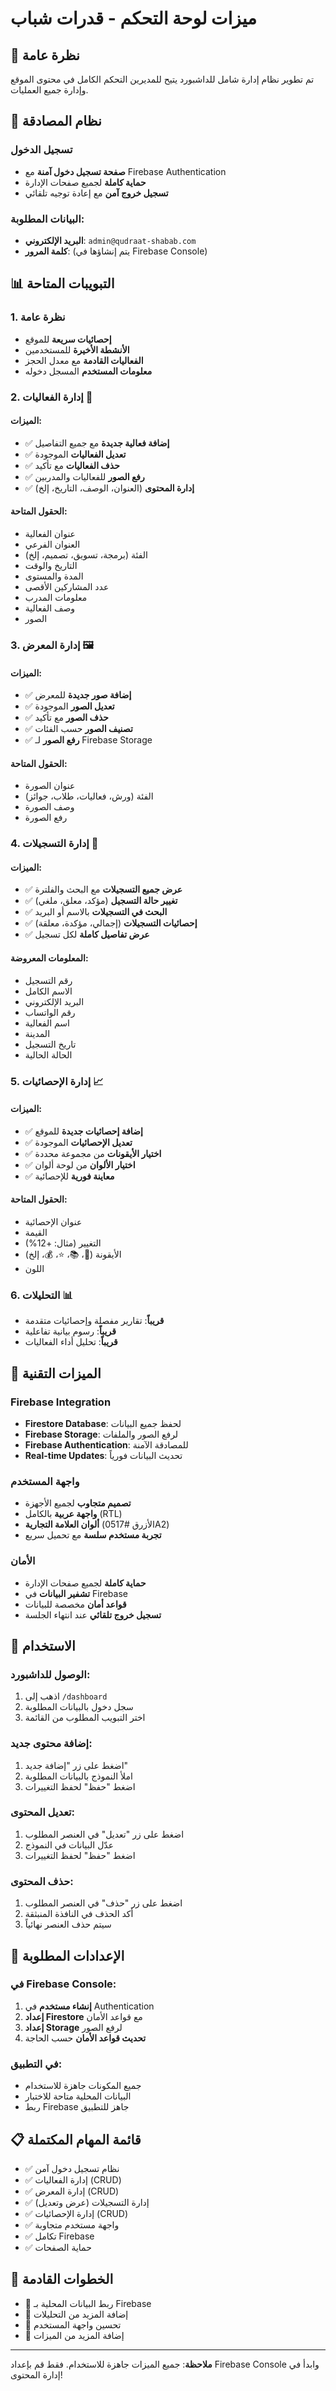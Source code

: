 # ميزات لوحة التحكم - قدرات شباب

## 🎯 نظرة عامة

تم تطوير نظام إدارة شامل للداشبورد يتيح للمديرين التحكم الكامل في محتوى الموقع وإدارة جميع العمليات.

## 🔐 نظام المصادقة

### تسجيل الدخول
- **صفحة تسجيل دخول آمنة** مع Firebase Authentication
- **حماية كاملة** لجميع صفحات الإدارة
- **تسجيل خروج آمن** مع إعادة توجيه تلقائي

### البيانات المطلوبة:
- **البريد الإلكتروني**: `admin@qudraat-shabab.com`
- **كلمة المرور**: (يتم إنشاؤها في Firebase Console)

## 📊 التبويبات المتاحة

### 1. نظرة عامة
- **إحصائيات سريعة** للموقع
- **الأنشطة الأخيرة** للمستخدمين
- **الفعاليات القادمة** مع معدل الحجز
- **معلومات المستخدم** المسجل دخوله

### 2. إدارة الفعاليات 🎯
#### الميزات:
- ✅ **إضافة فعالية جديدة** مع جميع التفاصيل
- ✅ **تعديل الفعاليات** الموجودة
- ✅ **حذف الفعاليات** مع تأكيد
- ✅ **رفع الصور** للفعاليات والمدربين
- ✅ **إدارة المحتوى** (العنوان، الوصف، التاريخ، إلخ)

#### الحقول المتاحة:
- عنوان الفعالية
- العنوان الفرعي
- الفئة (برمجة، تسويق، تصميم، إلخ)
- التاريخ والوقت
- المدة والمستوى
- عدد المشاركين الأقصى
- معلومات المدرب
- وصف الفعالية
- الصور

### 3. إدارة المعرض 🖼️
#### الميزات:
- ✅ **إضافة صور جديدة** للمعرض
- ✅ **تعديل الصور** الموجودة
- ✅ **حذف الصور** مع تأكيد
- ✅ **تصنيف الصور** حسب الفئات
- ✅ **رفع الصور** لـ Firebase Storage

#### الحقول المتاحة:
- عنوان الصورة
- الفئة (ورش، فعاليات، طلاب، جوائز)
- وصف الصورة
- رفع الصورة

### 4. إدارة التسجيلات 📝
#### الميزات:
- ✅ **عرض جميع التسجيلات** مع البحث والفلترة
- ✅ **تغيير حالة التسجيل** (مؤكد، معلق، ملغي)
- ✅ **البحث في التسجيلات** بالاسم أو البريد
- ✅ **إحصائيات التسجيلات** (إجمالي، مؤكدة، معلقة)
- ✅ **عرض تفاصيل كاملة** لكل تسجيل

#### المعلومات المعروضة:
- رقم التسجيل
- الاسم الكامل
- البريد الإلكتروني
- رقم الواتساب
- اسم الفعالية
- المدينة
- تاريخ التسجيل
- الحالة الحالية

### 5. إدارة الإحصائيات 📈
#### الميزات:
- ✅ **إضافة إحصائيات جديدة** للموقع
- ✅ **تعديل الإحصائيات** الموجودة
- ✅ **اختيار الأيقونات** من مجموعة محددة
- ✅ **اختيار الألوان** من لوحة ألوان
- ✅ **معاينة فورية** للإحصائية

#### الحقول المتاحة:
- عنوان الإحصائية
- القيمة
- التغيير (مثال: +12%)
- الأيقونة (👥، 📚، ⭐، 💰، إلخ)
- اللون

### 6. التحليلات 📊
- **قريباً**: تقارير مفصلة وإحصائيات متقدمة
- **قريباً**: رسوم بيانية تفاعلية
- **قريباً**: تحليل أداء الفعاليات

## 🚀 الميزات التقنية

### Firebase Integration
- **Firestore Database**: لحفظ جميع البيانات
- **Firebase Storage**: لرفع الصور والملفات
- **Firebase Authentication**: للمصادقة الآمنة
- **Real-time Updates**: تحديث البيانات فورياً

### واجهة المستخدم
- **تصميم متجاوب** لجميع الأجهزة
- **واجهة عربية** بالكامل (RTL)
- **ألوان العلامة التجارية** (الأزرق #0517A2)
- **تجربة مستخدم سلسة** مع تحميل سريع

### الأمان
- **حماية كاملة** لجميع صفحات الإدارة
- **تشفير البيانات** في Firebase
- **قواعد أمان** مخصصة للبيانات
- **تسجيل خروج تلقائي** عند انتهاء الجلسة

## 📱 الاستخدام

### الوصول للداشبورد:
1. اذهب إلى `/dashboard`
2. سجل دخول بالبيانات المطلوبة
3. اختر التبويب المطلوب من القائمة

### إضافة محتوى جديد:
1. اضغط على زر "إضافة جديد"
2. املأ النموذج بالبيانات المطلوبة
3. اضغط "حفظ" لحفظ التغييرات

### تعديل المحتوى:
1. اضغط على زر "تعديل" في العنصر المطلوب
2. عدّل البيانات في النموذج
3. اضغط "حفظ" لحفظ التغييرات

### حذف المحتوى:
1. اضغط على زر "حذف" في العنصر المطلوب
2. أكد الحذف في النافذة المنبثقة
3. سيتم حذف العنصر نهائياً

## 🔧 الإعدادات المطلوبة

### في Firebase Console:
1. **إنشاء مستخدم** في Authentication
2. **إعداد Firestore** مع قواعد الأمان
3. **إعداد Storage** لرفع الصور
4. **تحديث قواعد الأمان** حسب الحاجة

### في التطبيق:
- جميع المكونات جاهزة للاستخدام
- البيانات المحلية متاحة للاختبار
- ربط Firebase جاهز للتطبيق

## 📋 قائمة المهام المكتملة

- ✅ نظام تسجيل دخول آمن
- ✅ إدارة الفعاليات (CRUD)
- ✅ إدارة المعرض (CRUD)
- ✅ إدارة التسجيلات (عرض وتعديل)
- ✅ إدارة الإحصائيات (CRUD)
- ✅ واجهة مستخدم متجاوبة
- ✅ تكامل Firebase
- ✅ حماية الصفحات

## 🎯 الخطوات القادمة

- 🔄 ربط البيانات المحلية بـ Firebase
- 🔄 إضافة المزيد من التحليلات
- 🔄 تحسين واجهة المستخدم
- 🔄 إضافة المزيد من الميزات

---

**ملاحظة**: جميع الميزات جاهزة للاستخدام. فقط قم بإعداد Firebase Console وابدأ في إدارة المحتوى!
